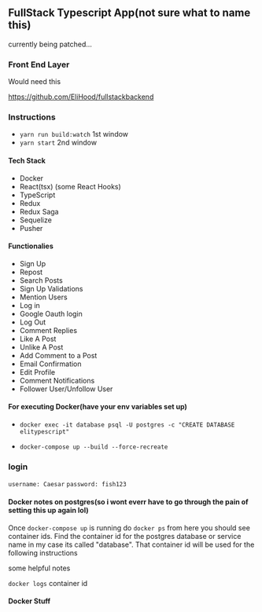 ## FullStack Typescript App(not sure what to name this)

currently being patched...

### Front End Layer

Would need this

https://github.com/EliHood/fullstackbackend

### Instructions

- `yarn run build:watch` 1st window
- `yarn start` 2nd window

#### Tech Stack

- Docker
- React(tsx) (some React Hooks)
- TypeScript
- Redux
- Redux Saga
- Sequelize
- Pusher

#### Functionalies

- Sign Up
- Repost
- Search Posts
- Sign Up Validations
- Mention Users
- Log in
- Google Oauth login
- Log Out
- Comment Replies
- Like A Post
- Unlike A Post
- Add Comment to a Post
- Email Confirmation
- Edit Profile
- Comment Notifications
- Follower User/Unfollow User

#### For executing Docker(have your env variables set up)

- `docker exec -it database psql -U postgres -c "CREATE DATABASE elitypescript"`

- `docker-compose up --build --force-recreate`

### login

`username: Caesar`
`password: fish123`

#### Docker notes on postgres(so i wont everr have to go through the pain of setting this up again lol)

Once `docker-compose up` is running do
`docker ps` from here you should see container ids.
Find the container id for the postgres database or service name in my case its called "database". That container id will be used for the following instructions

some helpful notes

`docker logs` container id

#### Docker Stuff
